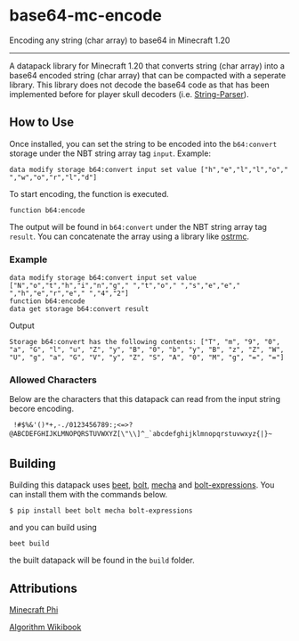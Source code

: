 # base64-mc-encode
Encoding any string (char array) to base64 in Minecraft 1.20

---
A datapack library for Minecraft 1.20 that converts string (char array) into a base64 encoded string (char array) that can be compacted with a seperate library.
This library does not decode the base64 code as that has been implemented before for player skull decoders (i.e. [String-Parser](https://github.com/5uso/String-Parser)).

## How to Use
Once installed, you can set the string to be encoded into the `b64:convert` storage under the NBT string array tag `input`.
Example:
```
data modify storage b64:convert input set value ["h","e","l","l","o"," ","w","o","r","l","d"]
```
To start encoding, the function is executed.
```
function b64:encode
```

The output will be found in `b64:convert` under the NBT string array tag `result`. You can concatenate the array using a library like [ostrmc](https://github.com/oligomc/ostrmc/).

### Example
```
data modify storage b64:convert input set value ["N","o","t","h","i","n","g"," ","t","o"," ","s","e","e"," ","h","e","r","e"," ","4","2"]
function b64:encode
data get storage b64:convert result
```

Output
```
Storage b64:convert has the following contents: ["T", "m", "9", "0", "a", "G", "l", "u", "Z", "y", "B", "0", "b", "y", "B", "z", "Z", "W", "U", "g", "a", "G", "V", "y", "Z", "S", "A", "0", "M", "g", "=", "="]
```
### Allowed Characters
Below are the characters that this datapack can read from the input string becore encoding.
```
 !#$%&'()*+,-./0123456789:;<=>?@ABCDEFGHIJKLMNOPQRSTUVWXYZ[\"\\]^_`abcdefghijklmnopqrstuvwxyz{|}~
```

## Building
Building this datapack uses [beet](https://github.com/mcbeet/beet), [bolt](https://github.com/mcbeet/bolt), [mecha](https://github.com/mcbeet/mecha) and [bolt-expressions](https://github.com/rx-modules/bolt-expressions). You can install them with the commands below.
```
$ pip install beet bolt mecha bolt-expressions
```
and you can build using 
```
beet build
```
the built datapack will be found in the `build` folder.

## Attributions
[Minecraft Phi](https://github.com/MinecraftPhi/MinecraftPhi-modules/tree/master/phi.bitwise/src/datapack)

[Algorithm Wikibook](https://en.wikibooks.org/wiki/Algorithm_Implementation/Miscellaneous/Base64#Javascript)
